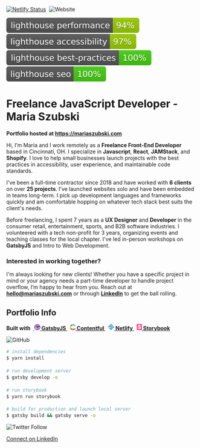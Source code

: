 [![Netlify Status](https://api.netlify.com/api/v1/badges/0f51e00b-7e31-44eb-b2fe-e4727a3a2324/deploy-status)](https://app.netlify.com/sites/mariaszubski/deploys)&nbsp; ![Website](https://img.shields.io/website?down_color=lightgrey&down_message=offline&up_color=green&up_message=online&url=https%3A%2F%2Fmariaszubski.netlify.app%2F)

<!-- Badges generated by https://github.com/emazzotta/lighthouse-badges -->

![Lighthouse Performance Badge](src/images/lighthouse/lighthouse_performance.svg)&nbsp; ![Lighthouse Accessibility Badge](src/images/lighthouse/lighthouse_accessibility.svg)&nbsp; ![Lighthouse Best Practices Badge](src/images/lighthouse/lighthouse_best-practices.svg)&nbsp; ![Lighthouse SEO Badge](src/images/lighthouse/lighthouse_seo.svg)&nbsp;<!-- ![Lighthouse PWA Badge](src/images/lighthouse/lighthouse_pwa.svg) -->

# Freelance JavaScript Developer - Maria Szubski

**Portfolio hosted at https://mariaszubski.com**

Hi, I’m Maria and I work remotely as a **Freelance Front-End Developer** based in Cincinnati, OH. I specialize in **Javascript**, **React**, **JAMStack**, and **Shopify**. I love to help small businesses launch projects with the best practices in accessibility, user experience, and maintainable code standards.

I've been a full-time contractor since 2018 and have worked with **6 clients** on over **25 projects**. I’ve launched websites solo and have been embedded in teams long-term. I pick up development languages and frameworks quickly and am comfortable hopping on whatever tech stack best suits the client's needs.

Before freelancing, I spent 7 years as a **UX Designer** and **Developer** in the consumer retail, entertainment, sports, and B2B software industries. I volunteered with a tech non-profit for 3 years, organizing events and teaching classes for the local chapter. I've led in-person workshops on **GatsbyJS** and Intro to Web Development.

### Interested in working together?

I'm always looking for new clients! Whether you have a specific project in mind or your agency needs a part-time developer to handle project overflow, I’m happy to hear from you. Reach out at **hello@mariaszubski.com** or through **[LinkedIn](https://www.linkedin.com/in/mariaszubski/)** to get the ball rolling.

## Portfolio Info

**Built with &nbsp;<a href="https://www.gatsbyjs.org"> <img alt="Gatsby" src="src/images/gatsby.svg" width="16" /> GatsbyJS </a>&nbsp; <a href="https://www.contentful.com/"> <img alt="Contentful" src="src/images/contentful.svg" width="15" /> Contentful </a>&nbsp; <a href="https://www.netlify.com/"> <img alt="Netlify" src="src/images/netlify.svg" width="17" /> Netlify </a>&nbsp; <a href="https://storybook.js.org/"> <img alt="Storybook" src="src/images/storybook.svg" width="14" /> Storybook </a>**

![GitHub](https://img.shields.io/github/license/mariaszubski/mariaszubski-com?color=blue&label=code%20license)

```bash
# install dependencies
$ yarn install

# run development server
$ gatsby develop -o

# run storybook
$ yarn run storybook

# build for production and launch local server
$ gatsby build && gatsby serve -o
```

![Twitter Follow](https://img.shields.io/twitter/follow/mariaszubski?style=social)

[Connect on LinkedIn](https://www.linkedin.com/in/mariaszubski/)

